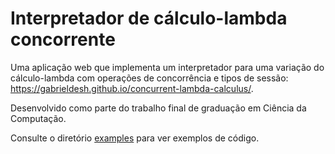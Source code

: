 # Interpretador de cálculo-lambda concorrente
Uma aplicação web que implementa um interpretador para uma variação do cálculo-lambda com operações de concorrência e tipos de sessão: 
https://gabrieldesh.github.io/concurrent-lambda-calculus/.

Desenvolvido como parte do trabalho final de graduação em Ciência da Computação.

Consulte o diretório [examples](examples/) para ver exemplos de código.
